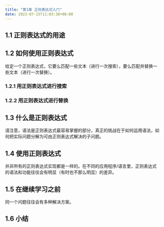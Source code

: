 ```yaml
---
title: "第1章 正则表达式入门"
date: 2023-07-15T11:03:38+08:00
---
```


## 1.1 正则表达式的用途

## 1.2 如何使用正则表达式

给定一个正则表达式，它要么匹配一些文本（进行一次搜索），要么匹配并替换一些文本（进行一次替换）。

### 1.2.1 用正则表达式进行搜索

### 1.2.2 用正则表达式进行替换

## 1.3 什么是正则表达式

请注意，语法是正则表达式最容易掌握的部分，真正的挑战在于如何运用语法，如何把实际问题分解为可由正则表达式解决的子问题。

## 1.4 使用正则表达式

并非所有的正则表达式实现都是一样的。在不同的应用程序/语言里，正则表达式的语法和功能往往会有明显（有时也不那么明显）的差异。

## 1.5 在继续学习之前

同一个问题往往会有多种解决方案。

## 1.6 小结
